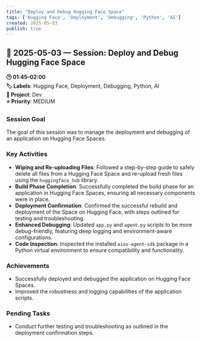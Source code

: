 ```yaml
---
title: "Deploy and Debug Hugging Face Space"
tags: ['Hugging Face', 'Deployment', 'Debugging', 'Python', 'AI']
created: 2025-05-03
publish: true
---
```


## 📅 2025-05-03 — Session: Deploy and Debug Hugging Face Space

**🕒 01:45–02:00**  
**🏷️ Labels**: Hugging Face, Deployment, Debugging, Python, AI  
**📂 Project**: Dev  
**⭐ Priority**: MEDIUM  


### Session Goal
The goal of this session was to manage the deployment and debugging of an application on Hugging Face Spaces.

### Key Activities
- **Wiping and Re-uploading Files**: Followed a step-by-step guide to safely delete all files from a Hugging Face Space and re-upload fresh files using the `huggingface_hub` library.
- **Build Phase Completion**: Successfully completed the build phase for an application in Hugging Face Spaces, ensuring all necessary components were in place.
- **Deployment Confirmation**: Confirmed the successful rebuild and deployment of the Space on Hugging Face, with steps outlined for testing and troubleshooting.
- **Enhanced Debugging**: Updated `app.py` and `agent.py` scripts to be more debug-friendly, featuring deep logging and environment-aware configurations.
- **Code Inspection**: Inspected the installed `aios-agent-sdk` package in a Python virtual environment to ensure compatibility and functionality.

### Achievements
- Successfully deployed and debugged the application on Hugging Face Spaces.
- Improved the robustness and logging capabilities of the application scripts.

### Pending Tasks
- Conduct further testing and troubleshooting as outlined in the deployment confirmation steps.
